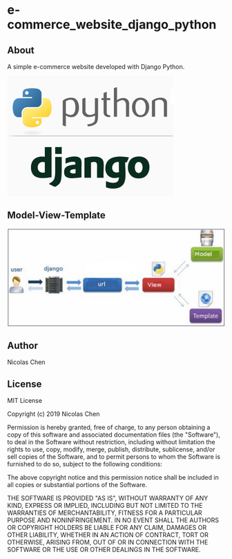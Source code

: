 # e-commerce_website_django_python

## About
A simple e-commerce website developed with Django Python.

![django_image](https://github.com/nicolaschen1/e-commerce_website_django_python/blob/master/images/python_django.jpeg)

## Model-View-Template
![django_image](https://github.com/nicolaschen1/e-commerce_website_django_python/blob/master/images/django_mvc_mvt_pattern.jpg)

## Author
Nicolas Chen

## License
MIT License

Copyright (c) 2019 Nicolas Chen

Permission is hereby granted, free of charge, to any person obtaining a copy
of this software and associated documentation files (the "Software"), to deal
in the Software without restriction, including without limitation the rights
to use, copy, modify, merge, publish, distribute, sublicense, and/or sell
copies of the Software, and to permit persons to whom the Software is
furnished to do so, subject to the following conditions:

The above copyright notice and this permission notice shall be included in all
copies or substantial portions of the Software.

THE SOFTWARE IS PROVIDED "AS IS", WITHOUT WARRANTY OF ANY KIND, EXPRESS OR
IMPLIED, INCLUDING BUT NOT LIMITED TO THE WARRANTIES OF MERCHANTABILITY,
FITNESS FOR A PARTICULAR PURPOSE AND NONINFRINGEMENT. IN NO EVENT SHALL THE
AUTHORS OR COPYRIGHT HOLDERS BE LIABLE FOR ANY CLAIM, DAMAGES OR OTHER
LIABILITY, WHETHER IN AN ACTION OF CONTRACT, TORT OR OTHERWISE, ARISING FROM,
OUT OF OR IN CONNECTION WITH THE SOFTWARE OR THE USE OR OTHER DEALINGS IN THE
SOFTWARE.
